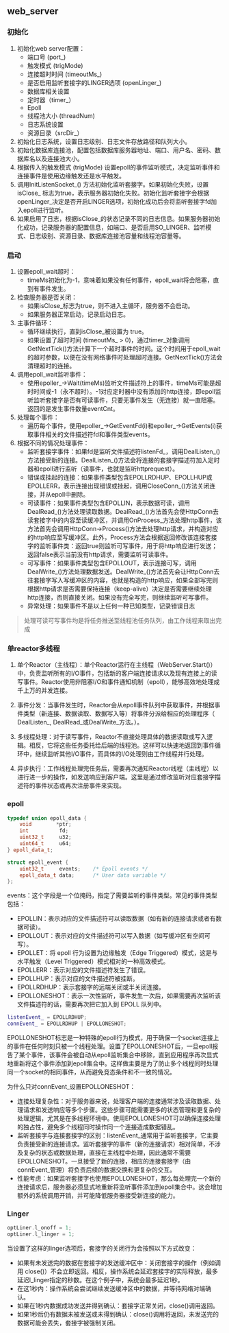 ## web_server

### 初始化

1. 初始化web server配置：
   - 端口号 (port_)
   - 触发模式 (trigMode)
   - 连接超时时间 (timeoutMs_)
   - 是否启用监听套接字的LINGER选项 (openLinger_)
   - 数据库相关设置
   - 定时器（timer_）
   - Epoll
   - 线程池大小 (threadNum)
   - 日志系统设置
   - 资源目录（srcDir_）
2. 初始化日志系统，设置日志级别、日志文件存放路径和队列大小。
3. 初始化数据库连接池，配置包括数据库服务器地址、端口、用户名、密码、数据库名以及连接池大小。
4. 根据传入的触发模式 (trigMode) 设置epoll的事件监听模式，决定监听事件和连接事件是使用边缘触发还是水平触发。
5. 调用InitListenSocket_() 方法初始化监听套接字。如果初始化失败，设置isClose_ 标志为true，表示服务器初始化失败。初始化监听套接字会根据openLinger_决定是否开启LINGER选项，初始化成功后会将监听套接字fd加入epoll进行监听。
6. 如果启用了日志，根据isClose_的状态记录不同的日志信息。如果服务器初始化成功，记录服务器的配置信息，如端口、是否启用SO_LINGER、监听模式、日志级别、资源目录、数据库连接池容量和线程池容量等。

### 启动

1. 设置epoll_wait超时：
   - timeMs初始化为-1，意味着如果没有任何事件，epoll_wait将会阻塞，直到有事件发生。
2. 检查服务器是否关闭：
    - 如果isClose_标志为true，则不进入主循环，服务器不会启动。
    - 如果服务器正常启动，记录启动日志。
3. 主事件循环：
    - 循环继续执行，直到isClose_被设置为 true。
    - 如果设置了超时时间 (timeoutMs_ > 0)，通过timer_对象调用GetNextTick()方法计算下一个超时事件的时间。这个时间用于epoll_wait的超时参数，以便在没有网络事件时处理超时连接。GetNextTick()方法会清理超时的连接。
4. 调用epoll_wait监听事件：
   - 使用epoller_->Wait(timeMs)监听文件描述符上的事件，timeMs可能是超时时间或-1（永不超时）。-1对应定时器中没有添加的http连接，即epoll监听监听套接字是否有可读事件，只要无事件发生（无连接）就一直阻塞。返回的是发生事件数量eventCnt。
5. 处理每个事件：
   - 遍历每个事件，使用epoller_->GetEventFd(i)和epoller_->GetEvents(i)获取事件相关的文件描述符fd和事件类型events。
6. 根据不同的情况处理事件：
    - 监听套接字事件：如果fd是监听文件描述符listenFd_，调用DealListen_()方法接受新的连接。DealListen_()方法会将连接的套接字描述符加入定时器和epoll进行监听（读事件，也就是监听httprequest）。
    - 错误或挂起的连接：如果事件类型包含EPOLLRDHUP、EPOLLHUP或EPOLLERR，表示连接出现错误或挂起，调用CloseConn_()方法关闭连接，并从epoll中删除。
    - 可读事件：如果事件类型包含EPOLLIN，表示数据可读，调用DealRead_()方法处理读取数据。DealRead_()方法首先会使HttpConn去读套接字中的内容至读缓冲区，并调用OnProcess_方法处理http事件，该方法首先会调用HttpConn->Process()方法去处理http请求，并构造对应的http响应至写缓冲区。此外，Process方法会根据返回修改该连接套接字的监听事件类：返回true则监听可写事件，用于将http响应进行发送；返回false表示当前没有http请求，需要监听可读事件。
    - 可写事件：如果事件类型包含EPOLLOUT，表示连接可写，调用DealWrite_()方法处理数据发送。DealWrite_()方法首先会让HttpConn去往套接字写入写缓冲区的内容，也就是构造的http响应，如果全部写完则根据http请求是否需要保持连接（keep-alive）决定是否需要继续处理http连接，否则直接关闭。如果没有完全写完，则继续监听可写事件。
    - 异常处理：如果事件不是以上任何一种已知类型，记录错误日志

> 处理可读可写事件均是将任务推送至线程池任务队列，由工作线程来取出完成

### 单reactor多线程

1. 单个Reactor（主线程）：单个Reactor运行在主线程（WebServer.Start()）中，负责监听所有的I/O事件，包括新的客户端连接请求以及现有连接上的读写事件。Reactor使用非阻塞I/O和事件通知机制（epoll），能够高效地处理成千上万的并发连接。

2. 事件分发：当事件发生时，Reactor会从epoll事件队列中获取事件，并根据事件类型（新连接、数据读取、数据写入等）将事件分派给相应的处理程序（ DealListen_, DealRead_或DealWrite_方法。）。

3. 多线程处理：对于读写事件，Reactor不直接处理具体的数据读取或写入逻辑。相反，它将这些任务委托给后端的线程池。这样可以快速地返回到事件循环中，继续监听其他I/O事件，而具体的I/O处理则由工作线程并行处理。

4. 异步执行：工作线程处理完任务后，需要再次通知Reactor线程（主线程）以进行进一步的操作，如发送响应到客户端。这里是通过修改监听对应套接字描述符的事件状态或再次注册事件来实现。

### epoll

```c++
typedef union epoll_data {
    void        *ptr;
    int          fd;
    uint32_t     u32;
    uint64_t     u64;
} epoll_data_t;

struct epoll_event {
    uint32_t     events;    /* Epoll events */
    epoll_data_t data;      /* User data variable */
};
```

events：这个字段是一个位掩码，指定了需要监听的事件类型。常见的事件类型包括：

- EPOLLIN：表示对应的文件描述符可以读取数据（如有新的连接请求或者有数据可读）。
- EPOLLOUT：表示对应的文件描述符可以写入数据（如写缓冲区有空间可写）。
- EPOLLET：将 epoll 行为设置为边缘触发（Edge Triggered）模式，这是与水平触发（Level Triggered）模式相对的一种高效模式。
- EPOLLERR：表示对应的文件描述符发生了错误。
- EPOLLHUP：表示对应的文件描述符被挂断。
- EPOLLRDHUP：表示套接字的远端关闭或半关闭连接。
- EPOLLONESHOT：表示一次性监听，事件发生一次后，如果需要再次监听该文件描述符的话，需要再次把它加入到 EPOLL 队列中。

```c++
listenEvent_ = EPOLLRDHUP;
connEvent_ = EPOLLRDHUP | EPOLLONESHOT;
```

EPOLLONESHOT标志是一种特殊的epoll行为模式，用于确保一个socket连接上的事件在任何时刻只被一个线程处理。设置了EPOLLONESHOT后，一旦epoll报告了某个事件，该事件会被自动从epoll监听集合中移除，直到应用程序再次显式地重新将这个事件添加到epoll集合中。这样做主要是为了防止多个线程同时处理同一个socket的相同事件，从而避免竞态条件和不一致的情况。

为什么只对connEvent_设置EPOLLONESHOT：

- 连接处理复杂性：对于服务器来说，处理客户端的连接通常涉及读取数据、处理请求和发送响应等多个步骤。这些步骤可能需要更多的状态管理和更复杂的处理逻辑，尤其是在多线程环境中。使用EPOLLONESHOT可以确保连接处理的独占性，避免多个线程同时操作同一个连接造成数据错乱。
- 监听套接字与连接套接字的区别：listenEvent_通常用于监听套接字，它主要负责接受新的连接请求。监听套接字的事件（新的连接请求）相对简单，不涉及复杂的状态或数据处理，直接在主线程中处理，因此通常不需要EPOLLONESHOT。一旦接受了新的连接，相应的连接套接字（由 connEvent_管理）将负责后续的数据交换和更复杂的交互。
- 性能考虑：如果监听套接字也使用EPOLLONESHOT，那么每处理完一个新的连接请求后，服务器必须显式地重新将监听事件添加到epoll集合中。这会增加额外的系统调用开销，并可能降低服务器接受新连接的能力。
  
### Linger

```c++
optLiner.l_onoff = 1;
optLiner.l_linger = 1;
```

当设置了这样的linger选项后，套接字的关闭行为会按照以下方式改变：

- 如果有未发送完的数据在套接字的发送缓冲区中：关闭套接字的操作（例如调用 close()）不会立即返回。相反，操作系统会延迟套接字的实际释放，最多延迟l_linger指定的秒数。在这个例子中，系统会最多延迟1秒。
- 在这1秒内：操作系统会尝试继续发送缓冲区中的数据，并等待网络对端确认。
- 如果在1秒内数据成功发送并得到确认：套接字正常关闭，close()调用返回。
- 如果1秒后仍有数据未被发送或未得到确认：close()调用将返回，未发送完的数据可能会丢失，套接字被强制关闭。
